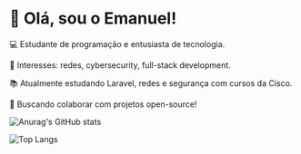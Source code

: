 # 👋 Olá, sou o Emanuel!

💻 Estudante de programação e entusiasta de tecnologia.

🔐 Interesses: redes, cybersecurity, full-stack development.

📚 Atualmente estudando Laravel, redes e segurança com cursos da Cisco.

🚀 Buscando colaborar com projetos open-source!

![Anurag's GitHub stats](https://github-readme-stats.vercel.app/api?username=VanadioAndre&show_icons=true&theme=transparent)

![Top Langs](https://github-readme-stats.vercel.app/api/top-langs/?username=VanadioAndre&hide_progress=true)
